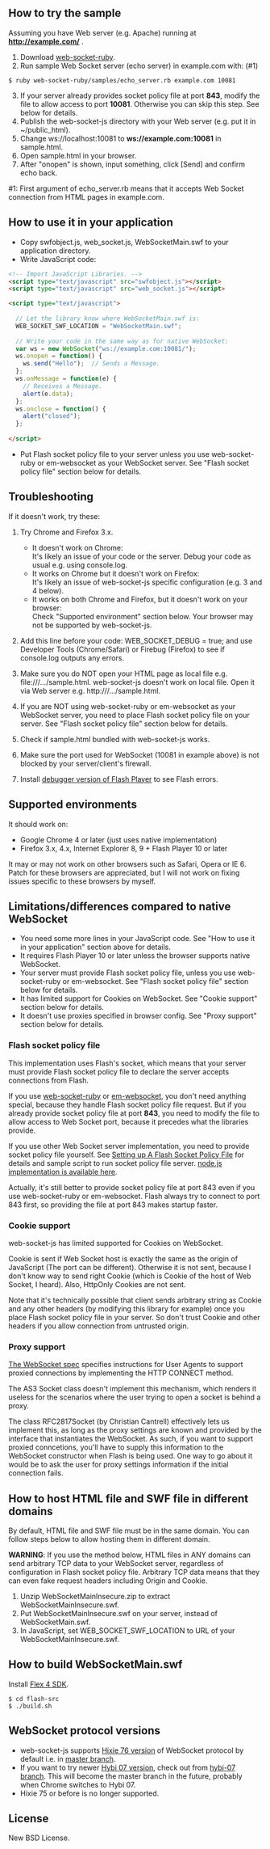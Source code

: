 ## How to try the sample

Assuming you have Web server (e.g. Apache) running at **http://example.com/** .

1. Download [web-socket-ruby](http://github.com/gimite/web-socket-ruby/tree/master).
2. Run sample Web Socket server (echo server) in example.com with: (#1)<br>
```
$ ruby web-socket-ruby/samples/echo_server.rb example.com 10081
```
3. If your server already provides socket policy file at port **843**, modify the file to allow access to port **10081**. Otherwise you can skip this step. See below for details.
4. Publish the web-socket-js directory with your Web server (e.g. put it in ~/public_html).
5. Change ws://localhost:10081 to **ws://example.com:10081** in sample.html.
6. Open sample.html in your browser.
7. After "onopen" is shown, input something, click [Send] and confirm echo back.

\#1: First argument of echo_server.rb means that it accepts Web Socket connection from HTML pages in example.com.


## How to use it in your application

- Copy swfobject.js, web_socket.js, WebSocketMain.swf to your application directory.
- Write JavaScript code:

```html
<!-- Import JavaScript Libraries. -->
<script type="text/javascript" src="swfobject.js"></script>
<script type="text/javascript" src="web_socket.js"></script>

<script type="text/javascript">
  
  // Let the library know where WebSocketMain.swf is:
  WEB_SOCKET_SWF_LOCATION = "WebSocketMain.swf";
  
  // Write your code in the same way as for native WebSocket:
  var ws = new WebSocket("ws://example.com:10081/");
  ws.onopen = function() {
    ws.send("Hello");  // Sends a Message.
  };
  ws.onMessage = function(e) {
    // Receives a Message.
    alert(e.data);
  };
  ws.onclose = function() {
    alert("closed");
  };
  
</script>
```

- Put Flash socket policy file to your server unless you use web-socket-ruby or em-websocket as your WebSocket server. See "Flash socket policy file" section below for details.


## Troubleshooting

If it doesn't work, try these:

1. Try Chrome and Firefox 3.x.

   - It doesn't work on Chrome:<br>
     It's likely an issue of your code or the server. Debug your code as usual e.g. using console.log.
   - It works on Chrome but it doesn't work on Firefox:<br>
     It's likely an issue of web-socket-js specific configuration (e.g. 3 and 4 below).
   - It works on both Chrome and Firefox, but it doesn't work on your browser:<br>
     Check "Supported environment" section below. Your browser may not be supported by web-socket-js.

2. Add this line before your code:
       WEB_SOCKET_DEBUG = true;
and use Developer Tools (Chrome/Safari) or Firebug (Firefox) to see if console.log outputs any errors.

3. Make sure you do NOT open your HTML page as local file e.g. file:///.../sample.html. web-socket-js doesn't work on local file. Open it via Web server e.g. http:///.../sample.html.

4. If you are NOT using web-socket-ruby or em-websocket as your WebSocket server, you need to place Flash socket policy file on your server. See "Flash socket policy file" section below for details.

5. Check if sample.html bundled with web-socket-js works.

6. Make sure the port used for WebSocket (10081 in example above) is not blocked by your server/client's firewall.

7. Install [debugger version of Flash Player](http://www.adobe.com/support/flashplayer/downloads.html) to see Flash errors.


## Supported environments

It should work on:

- Google Chrome 4 or later (just uses native implementation)
- Firefox 3.x, 4.x, Internet Explorer 8, 9 + Flash Player 10 or later

It may or may not work on other browsers such as Safari, Opera or IE 6. Patch for these browsers are appreciated, but I will not work on fixing issues specific to these browsers by myself.


## Limitations/differences compared to native WebSocket

- You need some more lines in your JavaScript code. See "How to use it in your application" section above for details.
- It requires Flash Player 10 or later unless the browser supports native WebSocket.
- Your server must provide Flash socket policy file, unless you use web-socket-ruby or em-websocket. See "Flash socket policy file" section below for details.
- It has limited support for Cookies on WebSocket. See "Cookie support" section below for details.
- It doesn't use proxies specified in browser config. See "Proxy support" section below for details.


### Flash socket policy file

This implementation uses Flash's socket, which means that your server must provide Flash socket policy file to declare the server accepts connections from Flash.

If you use [web-socket-ruby](http://github.com/gimite/web-socket-ruby/tree/master) or [em-websocket](https://github.com/igrigorik/em-websocket), you don't need anything special, because they handle Flash socket policy file request. But if you already provide socket policy file at port **843**, you need to modify the file to allow access to Web Socket port, because it precedes what the libraries provide.

If you use other Web Socket server implementation, you need to provide socket policy file yourself. See [Setting up A Flash Socket Policy File](http://www.lightsphere.com/dev/articles/flash_socket_policy.html) for details and sample script to run socket policy file server. [node.js implementation is available here](http://github.com/LearnBoost/Socket.IO-node/blob/master/lib/socket.io/transports/flashsocket.js).

Actually, it's still better to provide socket policy file at port 843 even if you use web-socket-ruby or em-websocket. Flash always try to connect to port 843 first, so providing the file at port 843 makes startup faster.


### Cookie support

web-socket-js has limited supported for Cookies on WebSocket.

Cookie is sent if Web Socket host is exactly the same as the origin of JavaScript (The port can be different). Otherwise it is not sent, because I don't know way to send right Cookie (which is Cookie of the host of Web Socket, I heard). Also, HttpOnly Cookies are not sent.

Note that it's technically possible that client sends arbitrary string as Cookie and any other headers (by modifying this library for example) once you place Flash socket policy file in your server. So don't trust Cookie and other headers if you allow connection from untrusted origin.


### Proxy support

[The WebSocket spec](http://tools.ietf.org/html/draft-hixie-thewebsocketprotocol) specifies instructions for User Agents to support proxied connections by implementing the HTTP CONNECT method.

The AS3 Socket class doesn't implement this mechanism, which renders it useless for the scenarios where the user trying to open a socket is behind a proxy. 

The class RFC2817Socket (by Christian Cantrell) effectively lets us implement this, as long as the proxy settings are known and provided by the interface that instantiates the WebSocket. As such, if you want to support proxied conncetions, you'll have to supply this information to the WebSocket constructor when Flash is being used. One way to go about it would be to ask the user for proxy settings information if the initial connection fails.


## How to host HTML file and SWF file in different domains

By default, HTML file and SWF file must be in the same domain. You can follow steps below to allow hosting them in different domain.

**WARNING**: If you use the method below, HTML files in ANY domains can send arbitrary TCP data to your WebSocket server, regardless of configuration in Flash socket policy file. Arbitrary TCP data means that they can even fake request headers including Origin and Cookie.

1. Unzip WebSocketMainInsecure.zip to extract WebSocketMainInsecure.swf.
2. Put WebSocketMainInsecure.swf on your server, instead of WebSocketMain.swf.
3. In JavaScript, set WEB_SOCKET_SWF_LOCATION to URL of your WebSocketMainInsecure.swf.


## How to build WebSocketMain.swf

Install [Flex 4 SDK](http://opensource.adobe.com/wiki/display/flexsdk/Download+Flex+4).

    $ cd flash-src
    $ ./build.sh


## WebSocket protocol versions

- web-socket-js supports [Hixie 76 version](http://tools.ietf.org/html/draft-hixie-thewebsocketprotocol-76) of WebSocket protocol by default i.e. in [master branch](https://github.com/gimite/web-socket-js).
- If you want to try newer [Hybi 07 version](http://tools.ietf.org/html/draft-ietf-hybi-thewebsocketprotocol-07), check out from [hybi-07 branch](https://github.com/gimite/web-socket-js/tree/hybi-07). This will become the master branch in the future, probably when Chrome switches to Hybi 07.
- Hixie 75 or before is no longer supported.


## License

New BSD License.
